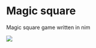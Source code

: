 # Magic square

Magic square game written in nim

![](https://upload.wikimedia.org/wikipedia/commons/thumb/e/e4/Magicsquareexample.svg/220px-Magicsquareexample.svg.png)
